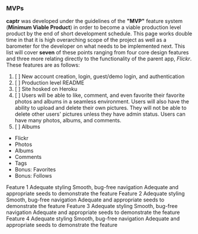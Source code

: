 ### MVPs

**captr** was developed  under the guidelines of the **"MVP"** feature system (__Minimum Viable Product__) in order to become a viable production level product by the end of short development schedule. This page works double time in that it is high overarching scope of the project as well as a barometer for the developer on what needs to be implemented next. This list will cover **seven** of these points ranging from four core design features and three more relating directly to the functionality of the parent app, _Flickr_. These features are as follows:

1. [ ] New account creation, login, guest/demo login, and authentication
2. [ ] Production level README
3. [ ] Site hosked on Heroku
4. [ ] Users will be able to like, comment, and even favorite their favorite photos and albums in a seamless environment. Users will also have the ability to upload and delete their own pictures. They will not be able to delete other users' pictures unless they have admin status. Users can have many photos, albums, and comments.
5. [ ] Albums

* Flickr
* Photos
* Albums
* Comments
* Tags
* Bonus: Favorites
* Bonus: Follows

Feature 1
Adequate styling
Smooth, bug-free navigation
Adequate and appropriate seeds to demonstrate the feature
Feature 2
Adequate styling
Smooth, bug-free navigation
Adequate and appropriate seeds to demonstrate the feature
Feature 3
Adequate styling
Smooth, bug-free navigation
Adequate and appropriate seeds to demonstrate the feature
Feature 4
Adequate styling
Smooth, bug-free navigation
Adequate and appropriate seeds to demonstrate the feature
